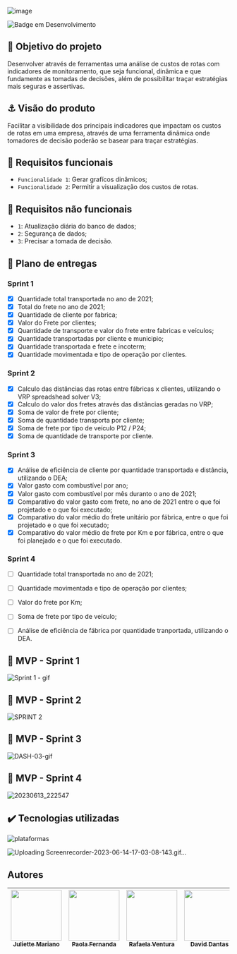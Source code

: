 
![image](https://github.com/Juliette1990/Project6Log/assets/127999551/419c2f89-3cf6-4e3c-a554-db2d7863d5ff)


![Badge em Desenvolvimento](http://img.shields.io/static/v1?label=STATUS&message=EM%20DESENVOLVIMENTO&color=GREEN&style=for-the-badge)


## :dart: Objetivo do projeto

Desenvolver através de ferramentas uma análise de custos de rotas com indicadores de monitoramento, que seja funcional, dinâmica e que fundamente as tomadas de decisões, além de possibilitar traçar estratégias mais seguras e assertivas. 


## :anchor: Visão do produto

Facilitar a visibilidade dos principais indicadores que impactam os custos de rotas em uma empresa, através de uma ferramenta dinâmica onde tomadores de decisão poderão se basear para traçar estratégias.

## :hammer: Requisitos funcionais

- `Funcionalidade 1`: Gerar grafícos dinâmicos;
- `Funcionalidade 2`: Permitir a visualização dos custos de rotas.

## :hammer: Requisitos não funcionais

- `1`: Atualização diária do banco de dados;
- `2`: Segurança de dados;
- `3`: Precisar a tomada de decisão.


## :pushpin: Plano de entregas
### Sprint 1 
- [x] Quantidade total transportada no ano de 2021;
- [x] Total do frete no ano de 2021;
- [x] Quantidade de cliente por fabrica;
- [x] Valor do Frete por clientes;
- [x] Quantidade de transporte e valor do frete entre fabricas e veículos;
- [x] Quantidade transportadas por cliente e municipio;
- [x] Quantidade transportada e frete e incoterm;
- [x] Quantidade movimentada e tipo de operação por clientes. 

### Sprint 2
- [x] Calculo das distâncias das rotas entre fábricas x clientes, utilizando o VRP spreadshead solver V3;
- [x] Calculo do valor dos fretes através das distâncias geradas no VRP;
- [x] Soma de valor de frete por cliente;
- [x] Soma de quantidade transporta por cliente;
- [x] Soma de frete por tipo de veículo P12 / P24;
- [x] Soma de quantidade de transporte por cliente.

### Sprint 3
- [x] Análise de eficiência de cliente por quantidade transportada e distância, utilizando o DEA;
- [x] Valor gasto com combustível por ano;
- [x] Valor gasto com combustível por mês duranto o ano de 2021;
- [x] Comparativo do valor gasto com frete, no ano de 2021 entre o que foi projetado e o que foi executado;
- [x] Comparativo do valor médio do frete unitário por fábrica, entre o que foi projetado e o que foi xecutado;
- [x] Comparativo do valor médio de frete por Km e por fábrica, entre o que foi planejado e o que foi executado.

### Sprint 4
- [ ] Quantidade total transportada no ano de 2021;
- [ ] Quantidade movimentada e tipo de operação por clientes;
- [ ] Valor do frete por Km;
- [ ] Soma de frete por tipo de veículo;
- [ ] Análise de eficiência de fábrica por quantidade tranportada, utilizando o DEA.



## :triangular_flag_on_post: MVP - Sprint 1

![Sprint 1 - gif](https://user-images.githubusercontent.com/127999551/234441617-946aa733-cb80-4436-8a5a-5695f751807f.gif)

## :triangular_flag_on_post: MVP - Sprint 2

![SPRINT 2](https://github.com/Juliette1990/Project6Log/assets/127999551/a5d9fb83-c35a-496b-9b12-5961c940e87e)

## :triangular_flag_on_post: MVP - Sprint 3

![DASH-03-gif](https://github.com/Juliette1990/Project6Log/assets/127999551/2a8faabe-6e75-4e9b-b6df-8a5bdd501597)

## :triangular_flag_on_post: MVP - Sprint 4
![20230613_222547](https://github.com/Juliette1990/Project6Log/assets/127999551/db741eeb-f51e-4f04-b005-5456d742bf22)


## :heavy_check_mark: Tecnologias utilizadas

![plataformas](https://github.com/Juliette1990/Project6Log/assets/127999551/88854bc9-aaf1-4cf4-aac8-1761c00d6937)

![Uploading Screenrecorder-2023-06-14-17-03-08-143.gif…]()

>
## Autores

| [<img src="https://avatars.githubusercontent.com/u/127999569?v=4" width=115><br><sub>Juliette Mariano</sub>](https://github.com/Juliette1990) |  [<img src="https://avatars.githubusercontent.com/u/127999551?v=4" width=115><br><sub>Paola Fernanda</sub>](https://github.com/paolafernanda23) |  [<img src="https://avatars.githubusercontent.com/u/127999876?v=4" width=115><br><sub>Rafaela Ventura</sub>](https://github.com/rafa-ventura) |  [<img src="https://avatars.githubusercontent.com/u/129235547?v=4" width=115><br><sub>David Dantas</sub>](https://github.com/daviddantas22a) |  [<img src="https://avatars.githubusercontent.com/u/129237468?v=4" width=115><br><sub>Leticia Rocha</sub>](https://github.com/leti-rocha) |
| :---: | :---: | :---: | :---: | :---: |
